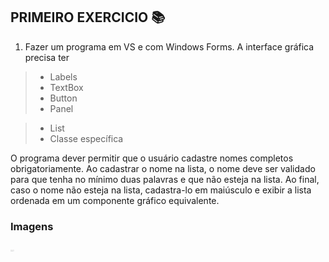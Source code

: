 ## PRIMEIRO EXERCICIO :books:


1. Fazer um programa em VS e com Windows Forms.
A interface gráfica precisa ter 
> - Labels
> - TextBox
> - Button
> - Panel

> - List 
> - Classe específica

O programa dever permitir que o usuário cadastre nomes completos obrigatoriamente.
Ao cadastrar o nome na lista, o nome deve ser validado para que tenha no mínimo duas palavras e 
que não esteja na lista. Ao final, caso o nome não esteja na lista, cadastra-lo em maiúsculo e 
exibir a lista ordenada em um componente gráfico equivalente.

### Imagens

<img width="2px" title="Imagem Windows Forms" src="https://github.com/IsaiasBrrsJ/Atos-DotNet/blob/main/Windows%20Forms-Exercicios/PrimeiraAtividade/Images/Home.png" alt="HOME"/><img width="2px" title="Imagem Windows Forms" src="https://github.com/IsaiasBrrsJ/Atos-DotNet/blob/main/Windows%20Forms-Exercicios/PrimeiraAtividade/Images/nomeJaCadastrado.png" alt="Erro"><img width="2px" title="Image Windows Forms" src="https://github.com/IsaiasBrrsJ/Atos-DotNet/blob/main/Windows%20Forms-Exercicios/PrimeiraAtividade/Images/ordena.png" alt="Ordenação"/>
